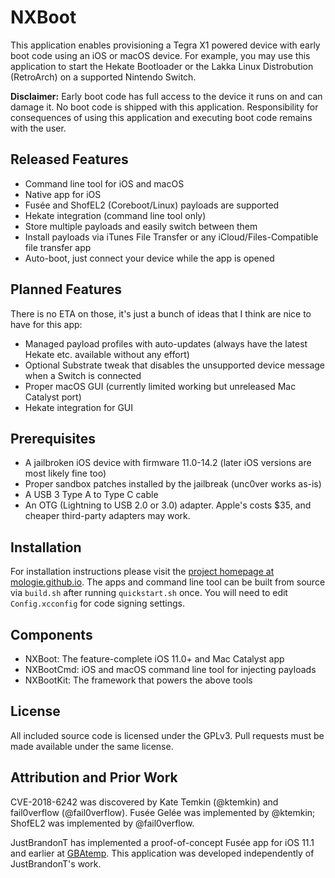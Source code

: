 # NXBoot

This application enables provisioning a Tegra X1 powered device with early boot code using an iOS or macOS device. For example, you may use this application to start the Hekate Bootloader or the Lakka Linux Distrobution (RetroArch) on a supported Nintendo Switch.

**Disclaimer:** Early boot code has full access to the device it runs on and can damage it. No boot code is shipped with this application. Responsibility for consequences of using this application and executing boot code remains with the user.

## Released Features

* Command line tool for iOS and macOS
* Native app for iOS
* Fusée and ShofEL2 (Coreboot/Linux) payloads are supported
* Hekate integration (command line tool only)
* Store multiple payloads and easily switch between them
* Install payloads via iTunes File Transfer or any iCloud/Files-Compatible file transfer app
* Auto-boot, just connect your device while the app is opened

## Planned Features

There is no ETA on those, it's just a bunch of ideas that I think are nice to have for this app:

* Managed payload profiles with auto-updates (always have the latest Hekate etc. available without any effort)
* Optional Substrate tweak that disables the unsupported device message when a Switch is connected
* Proper macOS GUI (currently limited working but unreleased Mac Catalyst port)
* Hekate integration for GUI

## Prerequisites

* A jailbroken iOS device with firmware 11.0-14.2 (later iOS versions are most likely fine too)
* Proper sandbox patches installed by the jailbreak (unc0ver works as-is)
* A USB 3 Type A to Type C cable
* An OTG (Lightning to USB 2.0 or 3.0) adapter. Apple's costs $35, and cheaper third-party adapters may work.

## Installation

For installation instructions please visit the [project homepage at mologie.github.io](https://mologie.github.io/nxboot/). The apps and command line tool can be built from source via `build.sh` after running `quickstart.sh` once. You will need to edit `Config.xcconfig` for code signing settings.

## Components

* NXBoot: The feature-complete iOS 11.0+ and Mac Catalyst app
* NXBootCmd: iOS and macOS command line tool for injecting payloads
* NXBootKit: The framework that powers the above tools

## License

All included source code is licensed under the GPLv3. Pull requests must be made available under the same license.

## Attribution and Prior Work

CVE-2018-6242 was discovered by Kate Temkin (@ktemkin) and fail0verflow (@fail0verflow). Fusée Gelée was implemented by @ktemkin; ShofEL2 was implemented by @fail0verflow.

JustBrandonT has implemented a proof-of-concept Fusée app for iOS 11.1 and earlier at [GBAtemp](https://gbatemp.net/threads/payload-loader-for-ios.504799/). This application was developed independently of JustBrandonT's work.
